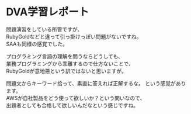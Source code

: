 # DVA学習レポート
問題演習をしている所管ですが、  
RubyGoldなどと違って引っ掛けっぽい問題がないですね。  
SAAも同様の感覚でした。  


プログラミング言語の理解を問うならどうしても、  
業務プログラミングから乖離するので仕方ないことで、  
RubyGoldが意地悪という訳ではないと思いますが。  

問題文からキーワード拾って、素直に答えれば正解するな。
という感覚があります。  
AWSが自社製品をどう使って欲しいか？という問いなので、  
出題者としても合格して欲しいんだなという感じですね。  